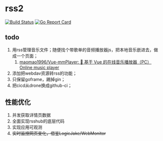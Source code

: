 # rss2

[![Build Status](https://cloud.drone.io/api/badges/91go/rss2/status.svg)](https://cloud.drone.io/91go/rss2)
[![Go Report Card](https://goreportcard.com/badge/github.com/91go/rss2)](https://goreportcard.com/report/github.com/91go/rss2)



## todo

1. 用rss管理音乐文件；随便找个带歌单的音频播放器js，把本地音乐嵌进去，做成一个页面；
    1. [maomao1996/Vue-mmPlayer: 🎵 基于 Vue 的在线音乐播放器（PC） Online music player](https://github.com/maomao1996/Vue-mmPlayer)
2. 添加把webdav资源转rss的功能；
3. 只保留goframe，踢掉gin；
4. 把cicd从drone换成github-ci；


## 性能优化

1. 并发获取详情页数据
2. 全面实现rsshub的底层代码
3. 实现应用可观测
4. ~~实时监控网页变化，借鉴LogicJake/WebMonitor~~